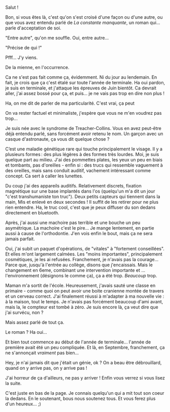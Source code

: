 
Salut !

Bon, si vous êtes là, c'est qu'on s'est croisé d'une façon ou d'une autre, ou que vous avez entendu parlé
de *La constante manquante*, un roman qui... parle d'acceptation de soi.

"Entre autre", qu'on me souffle. Oui, entre autre...

"Précise de qui !"

Pfff... J'y viens.


De la mienne, en l'occurrence.

Ca ne s'est pas fait comme ça, évidemment. Ni du jour au lendemain. En fait, je crois que ça c'est étalé sur toute l'année de terminale. Ha oui pardon, je suis en terminale, et j'attaque les épreuves de Juin bientôt. Ca devrait aller, j'ai assez bossé pour ça, et puis... je ne vais pas trop en dire non plus !

Ha, on me dit de parler de ma particularité. C'est vrai, ça peut 

On va rester factuel et minimaliste, j'espère que vous ne m'en voudrez pas trop... 

Je suis née avec le syndrome de Treacher-Collins. Vous en avez peut-être déjà entendu parlé, sans forcément avoir retenu le nom. Un garçon avec un casque d'astronaute, ça vous dit quelque chose ? 

C’est une maladie génétique rare qui touche principalement le visage. Il y a plusieurs formes : des plus légères à des formes très lourdes. Moi, je suis quelque part au milieu. J'ai des pommettes plates, les yeux un peu en biais et tombants, pas d'oreilles - enfin si : des trucs qui ressemble vaguement à des oreilles, mais sans conduit auditif, vachement intéressant comme concept. Ca sert à caller les lunettes.

Du coup j'ai des appareils auditifs. Relativement discrets, fixation magnétique sur une base implantés dans l'os (quelqu'un m'a dit un jour "c'est transhumaniste ton truc"). Deux petits capteurs qui tiennent dans la main, Mis et enlevé en deux secondes ! Il suffit de les retirer pour ne plus rien entendre. Ha, le truc cool, c'est que je peux diffuser du son dedans directement en bluetooth. 

Après, j'ai aussi une machoire pas terrible et une bouche un peu asymétrique. La machoire c'est le pire...
Je mange lentement, en partie aussi à cause de l'orthodontie. J'en vois enfin le bout, mais ça ne sera jamais parfait.

Oui, j'ai subit un paquet d'opérations, de "vitales" à "fortement conseillées". Et elles m'ont largement calmées. Les "moins importantes", principalement cosmétiques, je les ai refusées. Franchement, je n'avais pas la courage...
Parce que, jusqu'à l'entrée au collège, disons que j'encaissais. Mais le changement en 6eme, combinant une intervention importante et ... l'environnement (désignons le comme ça), ça a été trop. 
_Beaucoup_ trop.

Maman m'a sortit de l'école. Heureusement, j'avais sauté une classe en primaire - comme quoi on peut avoir une boite cranienne montée de travers et un cerveau correct. J'ai finalement réussi à m'adapter à ma nouvelle vie : à la maison, tout le temps. Je n'avais pas forcément beaucoup d'ami avant, mais la, le compteur est tombé à zéro. Je suis encore là, ça veut dire que j'ai survécu, non ?


Mais assez parlé de tout ça.

Le roman ? Ha oui...

Et bien tout commence au début de l'année de terminale... l'année de première avait été un peu compliquée.
Et là, en Septembre, franchement, ça ne s'annonçait _vraiment_ pas bien... 

Hey, je n'ai jamais dit que j'était un génie, ok ? On a beau être débrouillard, quand on y arrive pas, on y arrive pas !

J'ai horreur de ça d'ailleurs, ne pas y arriver ! Enfin vous verrez si vous lisez la suite.

C'est juste en bas de la page. Je connais quelqu'un qui a mit tout son coeur la dedans. En le soutenant, bous nous soutenez tous. Et vous ferez plus d'un heureux... ;)

